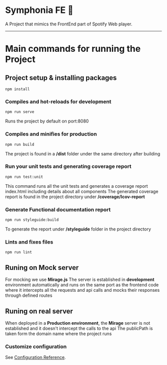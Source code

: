 # Symphonia FE 🎵
A Project that mimics the FrontEnd part of Spotify Web player.

___

# Main commands for running the Project

## Project setup & installing packages
```
npm install
```

### Compiles and hot-reloads for development
```
npm run serve
```
  Runs the project by default on port:8080

### Compiles and minifies for production
```
npm run build
```
  The project is found in a **/dist** folder under the same directory after building

### Run your unit tests and generating coverage report
```
npm run test:unit
```
  This command runs all the unit tests and generates a coverage report index.html including details about all components 
  The generated coverage report is found in the project directory under **/coverage/Icov-report**

### Generate Functional documentation report
```
npm run styleguide:build
```
  To generate the report under **/styleguide** folder in the project directory

### Lints and fixes files
```
npm run lint
```

## Runing on Mock server

For mocking we use **Mirage.js**
The server is established in **development** environment automatically and runs on the same port as the frontend code 
where it intercepts all the requests and api calls and mocks their responses through defined routes

## Runing on real server
When deployed in a **Production environment**, the **Mirage** server is not established and it doesn't intercept the calls to the api
The publicPath is taken form the domain name where the project runs

### Customize configuration
See [Configuration Reference](https://cli.vuejs.org/config/).
